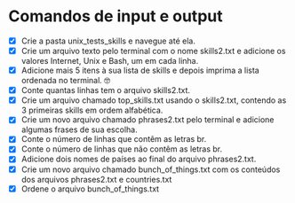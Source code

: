 # Comandos de input e output


- [x]    Crie a pasta unix_tests_skills e navegue até ela.
- [x]   Crie um arquivo texto pelo terminal com o nome skills2.txt e adicione os valores Internet, Unix e Bash, um em cada linha.
- [x]   Adicione mais 5 itens à sua lista de skills e depois imprima a lista ordenada no terminal. 🤓
- [x]   Conte quantas linhas tem o arquivo skills2.txt.
- [x]   Crie um arquivo chamado top_skills.txt usando o skills2.txt, contendo as 3 primeiras skills em ordem alfabética.
- [x]   Crie um novo arquivo chamado phrases2.txt pelo terminal e adicione algumas frases de sua escolha.
- [x]   Conte o número de linhas que contêm as letras br.
- [x]   Conte o número de linhas que não contêm as letras br.
- [x]   Adicione dois nomes de países ao final do arquivo phrases2.txt.
- [x]   Crie um novo arquivo chamado bunch_of_things.txt com os conteúdos dos arquivos phrases2.txt e countries.txt
- [x]   Ordene o arquivo bunch_of_things.txt